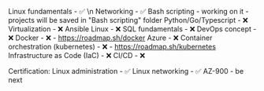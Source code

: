 Linux fundamentals - :white_check_mark: \n
Networking - :white_check_mark:
Bash scripting - working on it - projects will be saved in "Bash scripting" folder 
Python/Go/Typescript - :x:
Virtualization - :x:
Ansible Linux - :x:
SQL fundamentals - :x:
DevOps concept - :x:
Docker - :x: - https://roadmap.sh/docker
Azure - :x:
Container orchestration (kubernetes) - :x: - https://roadmap.sh/kubernetes
Infrastructure as Code (IaC) - :x:
CI/CD - :x:


Certification:
Linux administration - :white_check_mark:
Linux networking - :white_check_mark:
AZ-900 - be next 

